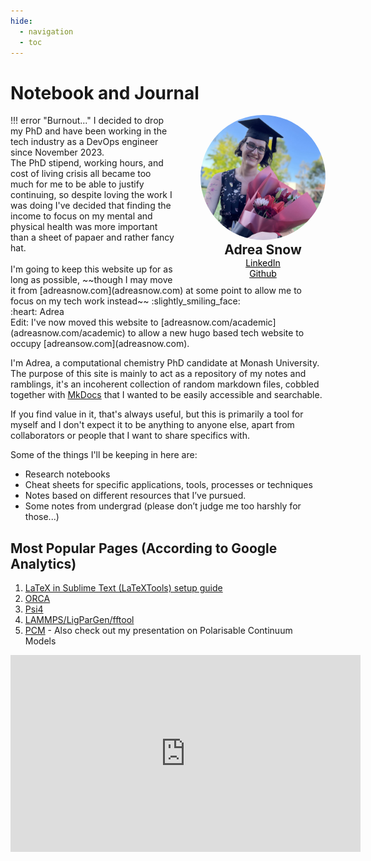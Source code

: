 ```yaml
---
hide:
  - navigation
  - toc
---
```



# Notebook and Journal

<div style="float: right; margin-left: 40px;">
  <center>
    <img alt="Adrea's Face :D" class="center" src="Better.jpeg" style="width:200px; border-radius: 50%; ">
    <h2 style="margin: 0em;">Adrea Snow</h2>
    <a href="https://www.linkedin.com/in/adreasnow" style="color: black;"><i class="fa fa-linkedin" aria-hidden="true"></i> LinkedIn</a><br/>
    <a href="https://github.com/adreasnow" style="color: black;"><i class="fa fa-github" aria-hidden="true"></i> Github</a><br/>
  </center>
</div>
!!! error "Burnout..."
    I decided to drop my PhD and have been working in the tech industry as a DevOps engineer since November 2023. <br/>
    The PhD stipend, working hours, and cost of living crisis all became too much for me to be able to justify continuing, so despite loving the work I was doing I've decided that finding the income to focus on my mental and physical health was more important than a sheet of papaer and rather fancy hat.<br/><br/>
    I'm going to keep this website up for as long as possible, ~~though I may move it from [adreasnow.com](adreasnow.com) at some point to allow me to focus on my tech work instead~~ :slightly_smiling_face:<br/> 
    :heart: Adrea
    <br/>
    Edit: I've now moved this website to [adreasnow.com/academic](adreasnow.com/academic) to allow a new hugo based tech website to occupy [adreansow.com](adreasnow.com). 

I'm Adrea, a computational chemistry PhD candidate at Monash University. The purpose of this site is mainly to act as a repository of my notes and ramblings, it's  an incoherent collection of random markdown files, cobbled together with [MkDocs](https://www.mkdocs.org) that I wanted to be easily accessible and searchable.

If you find value in it, that's always useful, but this is primarily a tool for myself and I don't expect it to be anything to anyone else, apart from collaborators or people that I want to share specifics with.

 Some of the things I'll be keeping in here are:

* Research notebooks
* Cheat sheets for specific applications, tools, processes or techniques
* Notes based on different resources that I’ve pursued.
* Some notes from undergrad (please don’t judge me too harshly for those...)

## Most Popular Pages (According to Google Analytics)

1. [LaTeX in Sublime Text (LaTeXTools) setup guide](https://adreasnow.com/Cheat%20Sheets%20and%20Play/Cheat%20Sheets/LaTeXSetup/)
2. [ORCA](https://adreasnow.com/Cheat%20Sheets%20and%20Play/Cheat%20Sheets/ORCA/#point-charges)
3. [Psi4](https://adreasnow.com/Cheat%20Sheets%20and%20Play/Cheat%20Sheets/Psi4/#set-detci)
4. [LAMMPS/LigParGen/fftool](https://adreasnow.com/Cheat%20Sheets%20and%20Play/MD%20Play/LAMMPS/#requirements)
5. [PCM](https://adreasnow.com/PhD/Misc.%20Notes/PCM/) - Also check out my presentation on Polarisable Continuum Models

<iframe width="560" height="315" src="https://www.youtube.com/embed/zROvvWNex8M?si=lOIol5-mKfamDMAZ" title="YouTube video player" frameborder="0" allow="accelerometer; autoplay; clipboard-write; encrypted-media; gyroscope; picture-in-picture; web-share" class="center", allowfullscreen></iframe>

